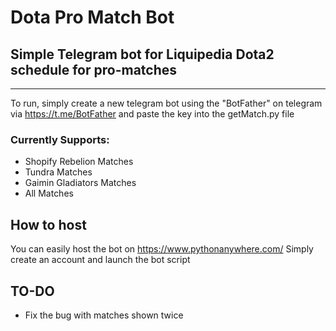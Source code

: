 # Dota Pro Match Bot

## Simple Telegram bot for Liquipedia Dota2 schedule for pro-matches
---
To run, simply create a new telegram bot using the "BotFather" on telegram via https://t.me/BotFather and paste the key into the getMatch.py file

### Currently Supports:

- Shopify Rebelion Matches
- Tundra Matches
- Gaimin Gladiators Matches
- All Matches

## How to host
You can easily host the bot on https://www.pythonanywhere.com/
Simply create an account and launch the bot script

## TO-DO
- Fix the bug with matches shown twice
